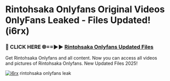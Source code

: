 # Rintohsaka Onlyfans Original Videos 0nlyFans Leaked - Files Updated! (i6rx)

<h3>🔴 CLICK HERE 🌐==►► <a href="https://tinyurl.com/4seja8ks" rel="nofollow">Rintohsaka Onlyfans Updated Files</a></h3>

Get Rintohsaka Onlyfans and all content. Now you can access all videos and pictures of Rintohsaka Onlyfans. New Updated Files 2025!

[![i6rx](https://i.imgur.com/EWjZXRe.gif)](https://tinyurl.com/4seja8ks)
rintohsaka onlyfans leak